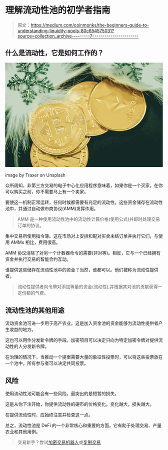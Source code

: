 # 理解流动性池的初学者指南

> 原文：<https://medium.com/coinmonks/the-beginners-guide-to-understanding-liquidity-pools-80c654575031?source=collection_archive---------7----------------------->

## 什么是流动性，它是如何工作的？

![](img/905bfc07f167d3d51d3f546b85c308c3.png)

image by Traxer on Unsplash

众所周知，非第三方交易的电子中心化应用程序意味着，如果你是一个买家，在你可以购买之前，你不需要马上有一个卖家。

要使这一机制正常运转，任何时候都需要有充足的流动性。这些资金储存在流动性池中，并通过自动做市商协议(AMM)发挥作用。

> AMM 是一种使用流动性池中的流动性计算价格(使用公式)并即时处理交易订单的协议。

集中交易所使用指令簿。这在市场对上安排和配对买卖未结订单并执行它们，与使用 AMMs 相比，费用很高。

AMM 协议消除了对另一个计数器命令的需要(非对等)。相反，它与一个已经拥有资金并执行交易的智能合约互动。

谁提供这些储存在流动性池中的资金？当然，谁都可以。他们被称为流动性提供者。

> 流动性提供者向令牌对添加等量的资金(流动性),并根据其对池的贡献获得一定份额的气费。

## **流动性池的其他用途**

流动资金池可进一步用于高产农业。这是加入资金池的资金能够为流动性提供者产生收益的地方。

这也可以用作分发新令牌的手段。加密项目可以决定只向为特定加密令牌对提供流动性的人分发新令牌。

在治理的情况下，当推动一个提案需要大量的象征性投票时，可以将这些投票放在一个池中，所有参与者可以决定共同投票。

## **风险**

使用流动性池可能会有一些风险。最突出的是短暂的损失。

这是从你下注开始，你提供流动性的硬币的价格变化。变化越大，损失越大。

在提供流动性时，应始终注意并检查这一点。

总之，流动性池是 DeFi 的一个非常核心和重要的方面，它有助于处理交易、产量农业和其他用例。

> 交易新手？尝试[加密交易机器人](/coinmonks/crypto-trading-bot-c2ffce8acb2a)或[复制交易](/coinmonks/top-10-crypto-copy-trading-platforms-for-beginners-d0c37c7d698c)